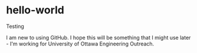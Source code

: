 # hello-world
Testing

I am new to using GitHub. 
I hope this will be something that I might use later - I'm working for University of Ottawa Engineering Outreach.
